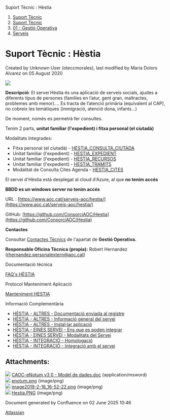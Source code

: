 Suport Tècnic : Hèstia  

1.  [Suport Tècnic](index.md)
2.  [Suport Tècnic](13893782.md)
3.  [01 - Gestió Operativa](26313391.md)
4.  [Serveis](Serveis_26313394.md)

Suport Tècnic : Hèstia
======================

Created by Unknown User (oteccmorales), last modified by Maria Dolors Alvarez on 05 August 2020

![](attachments/28705710/41518382.png)

**Descripció**: El servei Hèstia és una aplicació de serveis socials, ajudes a diferents tipus de persones (famílies en l’atur, gent gran, maltractes, problemes amb menor).... Es tracta de l’atenció primària (equivalent al CAP), no cobreix les temàtiques (immigració, atenció dona, infants...)

De moment, només es permetrà fer consultes.

Tenim 2 parts, **unitat familiar (l'expedient) i **fitxa personal** (el ciutadà)**

Modalitats Integrades:

*   Fitxa personal (el ciutadà) - [HESTIA\_CONSULTA\_CIUTADA](34505060.html#HÈSTIAEINESSERVEIModalitatsdelServei-HESTIA_CONSULTA_CIUTADA)
*   Unitat familiar (l'expedient) - [HESTIA\_EXPEDIENT](34505060.html#HÈSTIAEINESSERVEIModalitatsdelServei-HESTIA_EXPEDIENT)
*   Unitat familiar (l'expedient) - [HESTIA\_RECURSOS](34505060.html#HÈSTIAEINESSERVEIModalitatsdelServei-HESTIA_RECURSOS)
*   Unitat familiar (l'expedient) - [HESTIA\_TRAMITS](34505060.html#HÈSTIAEINESSERVEIModalitatsdelServei-HESTIA_TRAMITS)
*   Modalitat de Consulta Cites Agenda - [HESTIA\_CITES](34505060.html#HÈSTIAEINESSERVEIModalitatsdelServei-HESTIA_CITES)

  

El servei d'Hèstia està desplegat al cloud d'Azure, al que **no tenim accés**

**BBDD es un windows server no tenim accés**

  

URL : [https://www.aoc.cat/serveis-aoc/hestia/](https://www.aoc.cat/serveis-aoc/hestia/)

GitHub: [https://github.com/ConsorciAOC/Hestia](https://github.com/ConsorciAOC/Hestia)

**Contactes**

Consultar [Contactes Tècnics](https://intranet.aoc.cat/pages/viewpage.action?pageId=28704779#tab-Responsables+Servei+T%C3%A8cnic) de l'apartat de **Gestió Operativa.**

**Responsable Oficina Tècnica (propia):** Robert Hernandez ([rhernandez.personalextern@aoc.cat](mailto:rhernandez.personalextern@aoc.cat)) 

Documentació tècnica

[FAQ's HÈSTIA](28705593.md)

Protocol Manteniment Aplicació

[Manteniment HESTIA](Manteniment-HESTIA_41517378.md)

  

  

  

Informació Complementària

*   [HÈSTIA - ALTRES - Documentació enviada al registre](/pages/viewpage.action?pageId=64979668 "HÈSTIA -  ALTRES - Documentació enviada al registre")
*   [HÈSTIA - ALTRES - Informació general del servei](/pages/viewpage.action?pageId=36339919 "HÈSTIA -  ALTRES - Informació general del servei")
*   [HÈSTIA - ALTRES - Instal·lar aplicació](/pages/viewpage.action?pageId=41520363 "HÈSTIA - ALTRES - Instal·lar aplicació")
*   [HÈSTIA - EINES SERVEI - Ens que es poden integrar](/pages/viewpage.action?pageId=26313252 "HÈSTIA - EINES SERVEI - Ens que es poden integrar")
*   [HÈSTIA - EINES SERVEI - Modalitats del Servei](/pages/viewpage.action?pageId=34505060 "HÈSTIA - EINES SERVEI - Modalitats del Servei")
*   [HÈSTIA - INTEGRACIÓ - Homologació](/pages/viewpage.action?pageId=64979225 "HÈSTIA - INTEGRACIÓ - Homologació")
*   [HÈSTIA - INTEGRACIÓ - Integració amb el servei](/pages/viewpage.action?pageId=26313433 "HÈSTIA - INTEGRACIÓ - Integració amb el servei")

Attachments:
------------

![](images/icons/bullet_blue.gif) [CAOC-eNotum v3 0 - Model de dades.doc](attachments/28705710/28705711.doc) (application/msword)  
![](images/icons/bullet_blue.gif) [enotum.png](attachments/28705710/28705712.png) (image/png)  
![](images/icons/bullet_blue.gif) [image2019-2-18\_16-52-22.png](attachments/28705710/28705713.png) (image/png)  
![](images/icons/bullet_blue.gif) [Hestia.PNG](attachments/28705710/41518382.png) (image/png)  

Document generated by Confluence on 02 June 2025 10:46

[Atlassian](http://www.atlassian.com/)